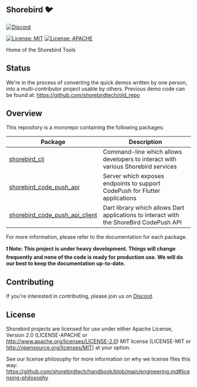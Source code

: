 ## Shorebird 🐦

[![Discord](https://dcbadge.vercel.app/api/server/9hKJcWGcaB)](https://discord.gg/9hKJcWGcaB)

[![License: MIT](https://img.shields.io/badge/license-MIT-blue.svg)](./LICENSE-MIT)
[![License: APACHE](https://img.shields.io/badge/license-APACHE-orange.svg)](./LICENSE-APACHE)

Home of the Shorebird Tools

## Status

We're in the process of converting the quick demos written by one person, into a
multi-contributor project usable by others. Previous demo code can be found at:
https://github.com/shorebirdtech/old_repo

## Overview

This repository is a monorepo containing the following packages:

| Package                                                                             | Description                                                                             |
| ----------------------------------------------------------------------------------- | --------------------------------------------------------------------------------------- |
| [shorebird_cli](packages/shorebird_cli/README.md)                                   | Command-line which allows developers to interact with various Shorebird services        |
| [shorebird_code_push_api](packages/shorebird_code_push_api/README.md)               | Server which exposes endpoints to support CodePush for Flutter applications             |
| [shorebird_code_push_api_client](packages/shorebird_code_push_api_client/README.md) | Dart library which allows Dart applications to interact with the ShoreBird CodePush API |

For more information, please refer to the documentation for each package.

**❗️ Note: This project is under heavy development. Things will change frequently and none of the code is ready for production use. We will do our best to keep the documentation up-to-date.**

## Contributing

If you're interested in contributing, please join us on
[Discord](https://discord.gg/9hKJcWGcaB).

## License

Shorebird projects are licensed for use under either Apache License, Version 2.0
(LICENSE-APACHE or http://www.apache.org/licenses/LICENSE-2.0) MIT license
(LICENSE-MIT or http://opensource.org/licenses/MIT) at your option.

See our license philosophy for more information on why we license files this
way:
https://github.com/shorebirdtech/handbook/blob/main/engineering.md#licensing-philosophy

